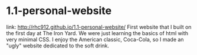 # 1.1-personal-website
link: http://rhc912.github.io/1.1-personal-website/
First website that I built on the first day at The Iron Yard. We were just learning the basics of html with very minimal CSS.
I enjoy the American classic, Coca-Cola, so I made an "ugly" website dedicated to the soft drink. 

